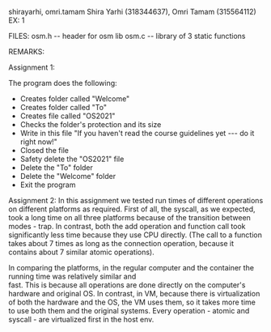 shirayarhi, omri.tamam
Shira Yarhi (318344637), Omri Tamam (315564112)
EX: 1

FILES:
osm.h -- header for osm lib
osm.c -- library of 3 static functions

REMARKS:


Assignment 1:

The program does the following:
- Creates folder called "Welcome"
- Creates folder called "To"
- Creates file called "OS2021"
- Checks the folder's protection and its size
- Write in this file "If you haven't read the course guidelines yet --- do it right now!"
- Closed the file
- Safety delete the "OS2021" file
- Delete the "To" folder
- Delete the "Welcome" folder
- Exit the program

Assignment 2:
In this assignment we tested run times of different operations on different platforms as required.
First of all, the syscall, as we expected, took a long time on all three platforms because of the transition 
between modes - trap. 
In contrast, both the add operation and function call took significantly less time because they use CPU directly. 
(The call to a function takes about 7 times as long as the connection operation, because it contains about 7 similar 
atomic operations).


In comparing the platforms, in the regular computer and the container the running time was relatively similar and  
fast. This is because all operations are done directly on the computer's hardware and original OS. In contrast, in VM, because there is 
virtualization of both the hardware and the OS, the VM uses them, so it takes more time to use both them 
and the original systems. Every operation - atomic and syscall - are virtualized first in the host env.
